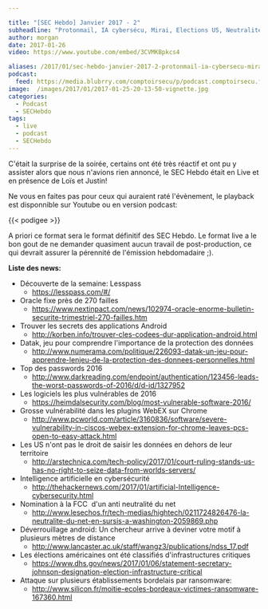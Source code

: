 ```yaml
---

title: "[SEC Hebdo] Janvier 2017 - 2"
subheadline: "Protonmail, IA cybersécu, Mirai, Elections US, Neutralité du net, Gruyère Oracle, Lesspass, etc."
author: morgan
date: 2017-01-26
video: https://www.youtube.com/embed/3CVMKBpkcs4

aliases: /2017/01/sec-hebdo-janvier-2017-2-protonmail-ia-cybersecu-mirai-elections-us-neutralite-du-net-gruyere-oracle-lesspass-etc/
podcast:
  feed: https://media.blubrry.com/comptoirsecu/p/podcast.comptoirsecu.fr/CSEC.HS32.2016-01-25.SECHebdo_Janv_2017-2.mp3
image:  /images/2017/01/2017-01-25-20-13-50-vignette.jpg
categories:
  - Podcast
  - SECHebdo
tags:
  - live
  - podcast
  - SECHebdo
---
```




C'était la surprise de la soirée, certains ont été très réactif et ont pu y assister alors que nous n'avions rien annoncé, le SEC Hebdo était en Live et en présence de Loïs et Justin!

Ne vous en faites pas pour ceux qui auraient raté l'évènement, le playback est disponnible sur Youtube ou en version podcast:

{{< podigee >}}

A priori ce format sera le format définitif des SEC Hebdo. Le format live a le bon gout de ne demander quasiment aucun travail de post-production, ce qui devrait assurer la pérennité de l'émission hebdomadaire ;).

**Liste des news:**

  * Découverte de la semaine: Lesspass
      * <https://lesspass.com/#/>
  * Oracle fixe près de 270 failles
      * <https://www.nextinpact.com/news/102974-oracle-enorme-bulletin-securite-trimestriel-270-failles.htm>
  * Trouver les secrets des applications Android
      * <http://korben.info/trouver-cles-codees-dur-application-android.html>
  * Datak, jeu pour comprendre l'importance de la protection des données
      * <http://www.numerama.com/politique/226093-datak-un-jeu-pour-apprendre-lenjeu-de-la-protection-des-donnees-personnelles.html>
  * Top des passwords 2016
      * <http://www.darkreading.com/endpoint/authentication/123456-leads-the-worst-passwords-of-2016/d/d-id/1327952>
  * Les logiciels les plus vulnérables de 2016
      * <https://heimdalsecurity.com/blog/most-vulnerable-software-2016/>
  * Grosse vulnérabilité dans les plugins WebEX sur Chrome
      * <http://www.pcworld.com/article/3160836/software/severe-vulnerability-in-ciscos-webex-extension-for-chrome-leaves-pcs-open-to-easy-attack.html>
  * Les US n'ont pas le droit de saisir les données en dehors de leur territoire
      * <http://arstechnica.com/tech-policy/2017/01/court-ruling-stands-us-has-no-right-to-seize-data-from-worlds-servers/>
  * Intelligence artificielle en cybersécurité
      * <http://thehackernews.com/2017/01/artificial-Intelligence-cybersecurity.html>
  * Nomination à la FCC  d'un anti neutralité du net
      * <http://www.lesechos.fr/tech-medias/hightech/0211724826476-la-neutralite-du-net-en-sursis-a-washington-2059869.php>
  * Déverrouillage android: Un chercheur arrive à deviner votre motif à plusieurs mètres de distance
      * <http://www.lancaster.ac.uk/staff/wangz3/publications/ndss_17.pdf>
  * Les élections américaines ont été classifiés d'infrastructures critiques
      * <https://www.dhs.gov/news/2017/01/06/statement-secretary-johnson-designation-election-infrastructure-critical>
  * Attaque sur plusieurs établissements bordelais par ransomware:
      * <http://www.silicon.fr/moitie-ecoles-bordeaux-victimes-ransomware-167360.html>
